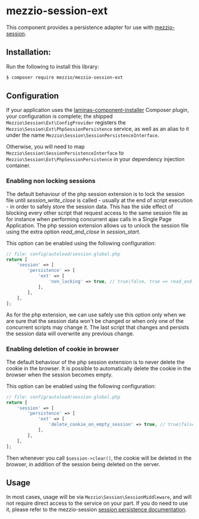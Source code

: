 # mezzio-session-ext

This component provides a persistence adapter for use with
[mezzio-session](https://docs.mezzio.dev/mezzio-session/).

## Installation:

Run the following to install this library:

```bash
$ composer require mezzio/mezzio-session-ext
```

## Configuration

If your application uses the [laminas-component-installer](https://docs.laminas.dev/laminas-component-installer)
Composer plugin, your configuration is complete; the shipped
`Mezzio\Session\Ext\ConfigProvider` registers the
`Mezzio\Session\Ext\PhpSessionPersistence` service, as well as an alias
to it under the name `Mezzio\Session\SessionPersistenceInterface`.

Otherwise, you will need to map `Mezzio\Session\SessionPersistenceInterface`
to `Mezzio\Session\Ext\PhpSessionPersistence` in your dependency
injection container.

### Enabling non locking sessions

The default behaviour of the php session extension is to lock the session file
until *session_write_close* is called - usually at the end of script execution -
in order to safely store the session data. This has the side effect of blocking
every other script that request access to the same session file as for instance
when performing concurrent ajax calls in a Single Page Application. The php session
extension allows us to unlock the session file using the extra option *read_and_close*
in *session_start*.

This option can be enabled using the following configuration:

```php
// file: config/autoload/session.global.php
return [
    'session' => [
        'persistence' => [
            'ext' => [
                'non_locking' => true, // true|false, true => read_and_close = true
            ],
        ],
    ],
];
```

As for the php extension, we can use safely use this option only when we are sure
that the session data won't be changed or when only one of the concurrent scripts
may change it. The last script that changes and persists the session data will
overwrite any previous change.

### Enabling deletion of cookie in browser

The default behaviour of the php session extension is to never delete the cookie
in the browser. It is possible to automatically delete the cookie in the browser
when the session becomes empty.

This option can be enabled using the following configuration:

```php
// file: config/autoload/session.global.php
return [
    'session' => [
        'persistence' => [
            'ext' => [
                'delete_cookie_on_empty_session' => true, // true|false
            ],
        ],
    ],
];
```

Then whenever you call `$session->clear()`, the cookie will be deleted in
the browser, in addition of the session being deleted on the server.

## Usage

In most cases, usage will be via `Mezzio\Session\SessionMiddleware`,
and will not require direct access to the service on your part. If you do need
to use it, please refer to the mezzio-session [session persistence
documentation](https://docs.mezzio.dev/mezzio-session/persistence/).
